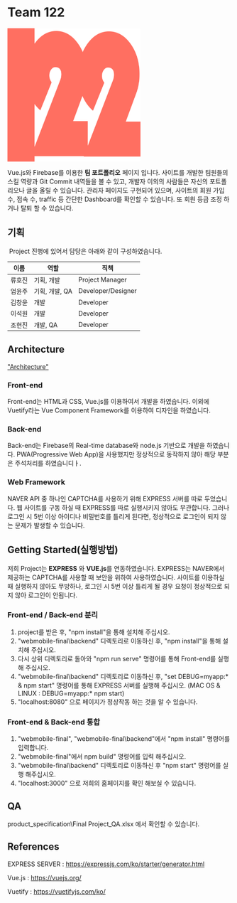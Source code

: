 # Team 122

<img src="src/assets/mainlogo.png" width="300" height="300" align="center">

 Vue.js와 Firebase를 이용한 **팀 포트폴리오** 페이지 입니다. 사이트를 개발한 팀원들의 스킬 역량과 Git Commit 내역들을 볼 수 있고, 개발자 이외의 사람들은 자신의 포트폴리오나 글을 올릴 수 있습니다. 관리자 페이지도 구현되어 있으며, 사이트의 회원 가입 수, 접속 수, traffic 등 간단한 Dashboard를 확인할 수 있습니다. 또 회원 등급 조정 하거나 탈퇴 할 수 있습니다.



## 기획

​	Project 진행에 있어서 담당은 아래와 같이 구성하였습니다.

| 이름   | 역할           | 직책               |
| ------ | -------------- | ------------------ |
| 류호진 | 기획, 개발     | Project Manager    |
| 엄윤주 | 기획, 개발, QA | Developer/Designer |
| 김창윤 | 개발           | Developer          |
| 이석원 | 개발           | Developer          |
| 조현진 | 개발, QA       | Developer          |



## Architecture
["Architecture"](/product_specification/architecture.pnh)

### Front-end

 Front-end는 HTML과 CSS, Vue.js를 이용하여서 개발을 하였습니다. 이외에 Vuetify라는 Vue Component Framework를 이용하여 디자인을 하였습니다.



### Back-end

 Back-end는 Firebase의 Real-time database와 node.js 기반으로 개발을 하였습니다. PWA(Progressive Web App)을 사용했지만 정상적으로 동작하지 않아 해당 부분은 주석처리를 하였습니디ㅏ.



### Web Framework

 NAVER API 중 하나인 CAPTCHA를 사용하기 위해 EXPRESS 서버를 따로 두었습니다. 웹 사이트를 구동 하실 때 EXPRESS를 따로 실행시키지 않아도 무관합니다. 그러나 로그인 시 5번 이상 아이디나 비밀번호를 틀리게 된다면, 정상적으로 로그인이 되지 않는 문제가 발생할 수 있습니다. 





## Getting Started(실행방법)

 저희 Project는 **EXPRESS** 와 **VUE.js**를 연동하였습니다. EXPRESS는 NAVER에서 제공하는 CAPTCHA를 사용할 때 보안을 위하여 사용하였습니다. 사이트를 이용하실 때 실행하지 않아도 무방하나, 로그인 시 5번 이상 틀리게 될 경우 요청이 정상적으로 되지 않아 로그인이 안됩니다.



### Front-end / Back-end 분리

1. project를 받은 후, "npm install"을 통해 설치해 주십시오.
2. "webmobile-final\backend" 디렉토리로 이동하신 후, "npm install"을 통해 설치해 주십시오.
3. 다시 상위 디렉토리로 돌아와 "npm run serve" 명령어를 통해 Front-end를 실행해 주십시오.
4. "webmobile-final\backend" 디렉토리로 이동하신 후, "set DEBUG=myapp:* & npm start" 명령어를 통해 EXPRESS 서버를 실행해 주십시오. (MAC OS & LINUX : DEBUG=myapp:* npm start)
5. "localhost:8080" 으로 페이지가 정상작동 하는 것을 알 수 있습니다.



### Front-end & Back-end 통합

1. "webmobile-final", "webmobile-final\backend"에서 "npm install" 명령어를 입력합니다.
2. "webmobile-final"에서 npm build" 명령어를 입력 해주십시오.
3. "webmobile-final\backend" 디렉토리로 이동하신 후 "npm start" 명령어를 실행 해주십시오.
4. "localhost:3000" 으로 저희의 홈페이지를 확인 해보실 수 있습니다.



## QA

product_specification\Final Project_QA.xlsx 에서 확인할 수 있습니다.



## References

EXPRESS SERVER : https://expressjs.com/ko/starter/generator.html

Vue.js : https://vuejs.org/

Vuetify : https://vuetifyjs.com/ko/
